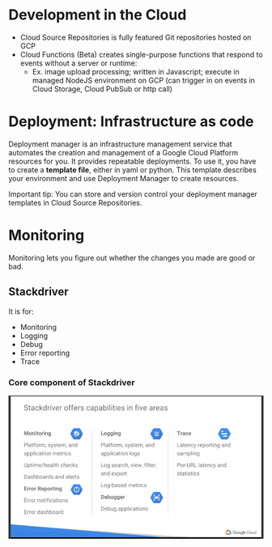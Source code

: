 # Development in the Cloud

* Cloud Source Repositories is fully featured Git repositories hosted on GCP
* Cloud Functions (Beta) creates single-purpose functions that respond to events without a server or runtime:
  * Ex. image upload processing; written in Javascript; execute in managed NodeJS environment on GCP (can trigger in on events in Cloud Storage, Cloud PubSub or http call)

# Deployment: Infrastructure as code

Deployment manager is an infrastructure management service that automates the creation and management of a Google Cloud Platform resources for you. It provides repeatable deployments.
To use it, you have to create a **template file**, either in yaml or python. This template describes your environment and use Deployment Manager to create resources.

Important tip: You can store and version control your deployment manager templates in Cloud Source Repositories.

# Monitoring
 
Monitoring lets you figure out whether the changes you made are good or bad.

## Stackdriver
It is for:
* Monitoring
* Logging
* Debug
* Error reporting
* Trace

### Core component of Stackdriver
![Alt text](images/corecomponentsofstackdriver.png?raw=true "Stackdriver core comps")
